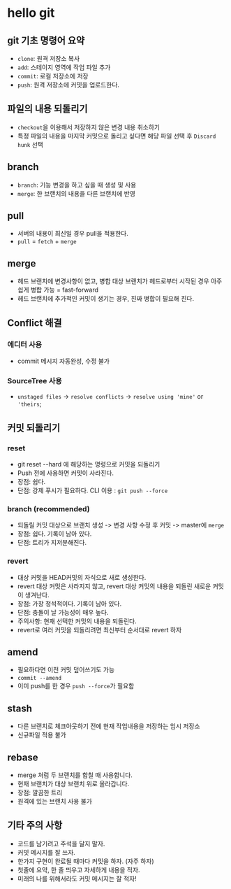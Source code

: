 # hello git

## git 기초 명령어 요약

- `clone`: 원격 저장소 복사
- `add`: 스테이지 영역에 작업 파일 추가
- `commit`: 로컬 저장소에 저장
- `push`: 원격 저장소에 커밋을 업로드한다.

## 파일의 내용 되돌리기

- `checkout`을 이용해서 저장하지 않은 변경 내용 취소하기
- 특정 파일의 내용을 마지막 커밋으로 돌리고 싶다면 해당 파일 선택 후 `Discard hunk` 선택

## branch

- `branch`: 기능 변경을 하고 싶을 때 생성 및 사용
- `merge`: 한 브랜치의 내용을 다른 브랜치에 반영

## pull
- 서버의 내용이 최신일 경우 pull을 적용한다.
- `pull` = `fetch` + `merge`

## merge

- 헤드 브랜치에 변경사항이 없고, 병합 대상 브랜치가 헤드로부터 시작된 경우 아주 쉽게 병합 가능 = fast-forward
- 헤드 브랜치에 추가적인 커밋이 생기는 경우, 진짜 병합이 필요해 진다.

## Conflict 해결

### 에디터 사용

- commit 메시지 자동완성, 수정 불가

### SourceTree 사용

- `unstaged files` -> `resolve conflicts` -> `resolve using 'mine'` or `'theirs`;

## 커밋 되돌리기

### reset

- git reset --hard 에 해당하는 명령으로 커밋을 되돌리기
- Push 전에 사용하면 커밋이 사라진다.
- 장점: 쉽다.
- 단점: 강제 푸시가 필요하다. CLI 이용 : `git push --force`

### branch (recommended)

- 되돌릴 커밋 대상으로 브랜치 생성 -> 변경 사항 수정 후 커밋 -> master에 `merge`
- 장점: 쉽다. 기록이 남아 있다.
- 단점: 트리가 지저분해진다.

### revert

- 대상 커밋을 HEAD커밋의 자식으로 새로 생성한다.
- revert 대상 커밋은 사라지지 않고, revert 대상 커밋의 내용을 되돌린 새로운 커밋이 생겨난다.
- 장점: 가장 정석적이다. 기록이 남아 있다.
- 단점: 충돌이 날 가능성이 매우 높다.
- 주의사항: 현재 선택한 커밋의 내용을 되돌린다.
- revert로 여러 커밋을 되돌리려면 최신부터 순서대로 revert 하자

## amend

- 필요하다면 이전 커밋 덮어쓰기도 가능
- `commit --amend`
- 이미 push를 한 경우 `push --force`가 필요함

## stash

- 다른 브랜치로 체크아웃하기 전에 현재 작업내용을 저장하는 임시 저장소
- 신규파일 적용 불가

## rebase

- merge 처럼 두 브랜치를 합칠 때 사용합니다.
- 현재 브랜치가 대상 브랜치 위로 올라갑니다.
- 장점: 깔끔한 트리
- 원격에 있는 브랜치 사용 불가

## 기타 주의 사항

- 코드를 남기려고 주석을 달지 말자.
- 커밋 메시지를 잘 쓰자.
- 한가지 구현이 완료될 때마다 커밋을 하자. (자주 하자)
- 첫줄에 요약, 한 줄 띄우고 자세하게 내용을 적자.
- 미래의 나를 위해서라도 커밋 메시지는 잘 적자!

